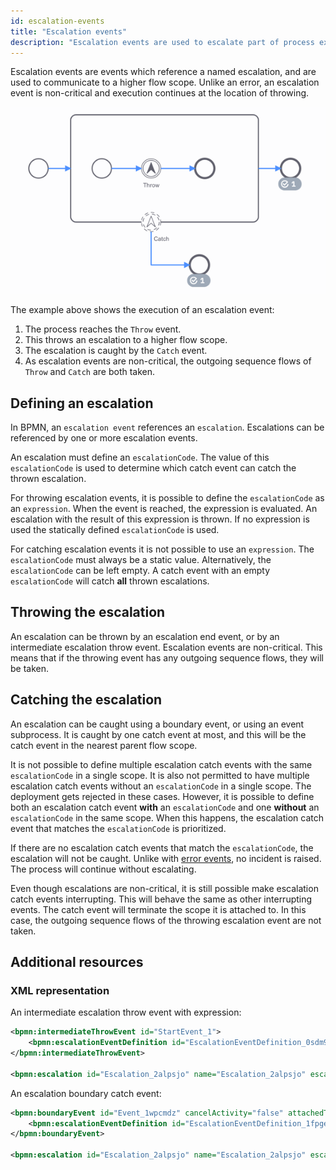 ```yaml
---
id: escalation-events
title: "Escalation events"
description: "Escalation events are used to escalate part of process execution to a higher flow scope."
---
```


Escalation events are events which reference a named escalation, and are used to communicate to a higher flow scope.
Unlike an error, an escalation event is non-critical and execution continues at the location of throwing.

![The process reached an escalation event. The escalation gets caught in a higher flow scope. As the escalation throw event is non-critical, the outgoing sequence flow of this event is taken.](assets/escalation-events.png)

The example above shows the execution of an escalation event:

1. The process reaches the `Throw` event.
2. This throws an escalation to a higher flow scope.
3. The escalation is caught by the `Catch` event.
4. As escalation events are non-critical, the outgoing sequence flows of `Throw` and `Catch` are both taken.

## Defining an escalation

In BPMN, an `escalation event` references an `escalation`. Escalations can be referenced by one or more escalation events.

An escalation must define an `escalationCode`. The value of this `escalationCode` is used to determine which catch event
can catch the thrown escalation.

For throwing escalation events, it is possible to define the `escalationCode` as an `expression`. When the event is reached, the expression is evaluated.
An escalation with the result of this expression is thrown. If no expression is used the statically defined `escalationCode` is used.

For catching escalation events it is not possible to use an `expression`. The `escalationCode` must always be a static value.
Alternatively, the `escalationCode` can be left empty. A catch event with an empty `escalationCode` will catch **all** thrown escalations.

## Throwing the escalation

An escalation can be thrown by an escalation end event, or by an intermediate escalation throw event. Escalation events
are non-critical. This means that if the throwing event has any outgoing sequence flows, they will be taken.

## Catching the escalation

An escalation can be caught using a boundary event, or using an event subprocess. It is caught by one catch event at most, and this will be the catch event in the nearest parent flow scope.

It is not possible to define multiple escalation catch events with the same `escalationCode` in a single scope. It is also not permitted to have multiple escalation catch events without an `escalationCode` in a single scope.
The deployment gets rejected in these cases. However, it is possible to define both an escalation catch event **with** an
`escalationCode` and one **without** an `escalationCode` in the same scope. When this happens, the escalation catch event
that matches the `escalationCode` is prioritized.

If there are no escalation catch events that match the `escalationCode`, the escalation will not be caught. Unlike with
[error events](../error-events/error-events.md), no incident is raised. The process will continue without escalating.

Even though escalations are non-critical, it is still possible make escalation catch events interrupting. This will
behave the same as other interrupting events. The catch event will terminate the scope it is attached to. In this case,
the outgoing sequence flows of the throwing escalation event are not taken.

## Additional resources

### XML representation

An intermediate escalation throw event with expression:

```xml
<bpmn:intermediateThrowEvent id="StartEvent_1">
    <bpmn:escalationEventDefinition id="EscalationEventDefinition_0sdm9od" escalationRef="Escalation_2alpsjo" />
</bpmn:intermediateThrowEvent>

<bpmn:escalation id="Escalation_2alpsjo" name="Escalation_2alpsjo" escalationCode="=escalationCode" />
```

An escalation boundary catch event:

```xml
<bpmn:boundaryEvent id="Event_1wpcmdz" cancelActivity="false" attachedToRef="Activity_1q7i1lv">
    <bpmn:escalationEventDefinition id="EscalationEventDefinition_1fpge5i" escalationRef="Escalation_2alpsjo" />
</bpmn:boundaryEvent>

<bpmn:escalation id="Escalation_2alpsjo" name="Escalation_2alpsjo" escalationCode="escalationCode" />
```
